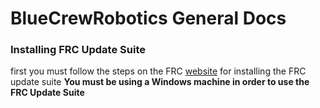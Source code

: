 # BlueCrewRobotics General Docs
### Installing FRC Update Suite

first you must follow the steps on the FRC [website](https://wpilib.screenstepslive.com/s/currentCS/m/cpp/l/1027499-installing-the-frc-update-suite-all-languages) for installing the FRC update suite
**You must be using a Windows machine in order to use the FRC Update Suite**



